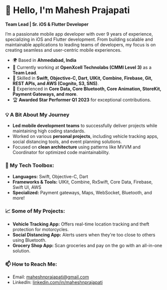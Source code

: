 # 👋 Hello, I'm Mahesh Prajapati

**Team Lead | Sr. iOS & Flutter Developer**

I’m a passionate mobile app developer with over 9 years of experience, specializing in iOS and Flutter development. From building scalable and maintainable applications to leading teams of developers, my focus is on creating seamless and user-centric mobile experiences.

- 🌍 Based in **Ahmedabad, India**
- 💼 Currently working at **OpenXcell Technolabs (CMMI Level 3)** as a **Team Lead**.
- 📱 Skilled in **Swift, Objective-C, Dart, UIKit, Combine, Firebase, Git, REST APIs, and AWS (Cognito, S3, SNS)**.
- 🚀 Experienced in **Core Data, Core Bluetooth, Core Animation, StoreKit, Payment Gateways, and more**.
- 🏆 **Awarded Star Performer Q1 2023** for exceptional contributions.

### 💡 A Bit About My Journey
- **Led mobile development teams** to successfully deliver projects while maintaining high coding standards.
- Worked on various **personal projects**, including vehicle tracking apps, social distancing tools, and event planning solutions.
- Focused on **clean architecture** using patterns like MVVM and Coordinator for optimized code maintainability.

### 🔧 My Tech Toolbox:
- **Languages:** Swift, Objective-C, Dart
- **Frameworks & Tools:** UIKit, Combine, RxSwift, Core Data, Firebase, Swift UI, AWS
- **Specialized:** Payment gateways, Maps, WebSocket, Bluetooth, and more!

### 📈 Some of My Projects:
- **Vehicle Tracking App:** Offers real-time location tracking and theft protection for motorcycles.
- **Social Distancing App:** Alerts users when they're too close to others using Bluetooth.
- **Grocery Shop App:** Scan groceries and pay on the go with an all-in-one solution.

### 📫 How to Reach Me:
- Email: [maheshnprajapati@gmail.com](mailto:maheshnprajapati@gmail.com)
- LinkedIn: [linkedin.com/in/maheshnprajapati](https://linkedin.com/in/maheshnprajapati)
